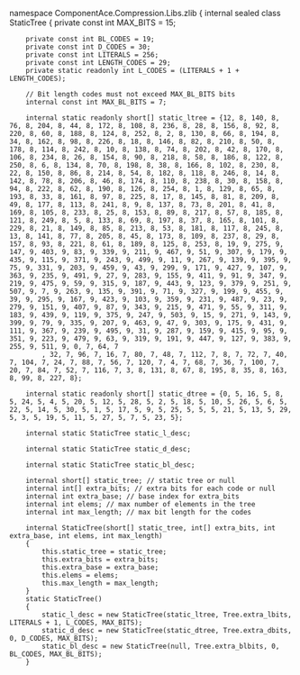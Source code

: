 namespace ComponentAce.Compression.Libs.zlib
{
	internal sealed class StaticTree
	{
		private const int MAX_BITS = 15;
		
		private const int BL_CODES = 19;
		private const int D_CODES = 30;
		private const int LITERALS = 256;
		private const int LENGTH_CODES = 29;		
		private static readonly int L_CODES = (LITERALS + 1 + LENGTH_CODES);
		
		// Bit length codes must not exceed MAX_BL_BITS bits
		internal const int MAX_BL_BITS = 7;
				
		internal static readonly short[] static_ltree = {12, 8, 140, 8, 76, 8, 204, 8, 44, 8, 172, 8, 108, 8, 236, 8, 28, 8, 156, 8, 92, 8, 220, 8, 60, 8, 188, 8, 124, 8, 252, 8, 2, 8, 130, 8, 66, 8, 194, 8, 34, 8, 162, 8, 98, 8, 226, 8, 18, 8, 146, 8, 82, 8, 210, 8, 50, 8, 178, 8, 114, 8, 242, 8, 10, 8, 138, 8, 74, 8, 202, 8, 42, 8, 170, 8, 106, 8, 234, 8, 26, 8, 154, 8, 90, 8, 218, 8, 58, 8, 186, 8, 122, 8, 250, 8, 6, 8, 134, 8, 70, 8, 198, 8, 38, 8, 166, 8, 102, 8, 230, 8, 22, 8, 150, 8, 86, 8, 214, 8, 54, 8, 182, 8, 118, 8, 246, 8, 14, 8, 142, 8, 78, 8, 206, 8, 46, 8, 174, 8, 110, 8, 238, 8, 30, 8, 158, 8, 94, 8, 222, 8, 62, 8, 190, 8, 126, 8, 254, 8, 1, 8, 129, 8, 65, 8, 193, 8, 33, 8, 161, 8, 97, 8, 225, 8, 17, 8, 145, 8, 81, 8, 209, 8, 49, 8, 177, 8, 113, 8, 241, 8, 9, 8, 137, 8, 73, 8, 201, 8, 41, 8, 169, 8, 105, 8, 233, 8, 25, 8, 153, 8, 89, 8, 217, 8, 57, 8, 185, 8, 121, 8, 249, 8, 5, 8, 133, 8, 69, 8, 197, 8, 37, 8, 165, 8, 101, 8, 229, 8, 21, 8, 149, 8, 85, 8, 213, 8, 53, 8, 181, 8, 117, 8, 245, 8, 13, 8, 141, 8, 77, 8, 205, 8, 45, 8, 173, 8, 109, 8, 237, 8, 29, 8, 157, 8, 93, 8, 221, 8, 61, 8, 189, 8, 125, 8, 253, 8, 19, 9, 275, 9, 147, 9, 403, 9, 83, 9, 339, 9, 211, 9, 467, 9, 51, 9, 307, 9, 179, 9, 435, 9, 115, 9, 371, 9, 243, 9, 499, 9, 11, 9, 267, 9, 139, 9, 395, 9, 75, 9, 331, 9, 203, 9, 459, 9, 43, 9, 299, 9, 171, 9, 427, 9, 107, 9, 363, 9, 235, 9, 491, 9, 27, 9, 283, 9, 155, 9, 411, 9, 91, 9, 347, 9, 219, 9, 475, 9, 59, 9, 315, 9, 187, 9, 443, 9, 123, 9, 379, 9, 251, 9, 507, 9, 7, 9, 263, 9, 135, 9, 391, 9, 71, 9, 327, 9, 199, 9, 455, 9, 39, 9, 295, 9, 167, 9, 423, 9, 103, 9, 359, 9, 231, 9, 487, 9, 23, 9, 279, 9, 151, 9, 407, 9, 87, 9, 343, 9, 215, 9, 471, 9, 55, 9, 311, 9, 183, 9, 439, 9, 119, 9, 375, 9, 247, 9, 503, 9, 15, 9, 271, 9, 143, 9, 399, 9, 79, 9, 335, 9, 207, 9, 463, 9, 47, 9, 303, 9, 175, 9, 431, 9, 111, 9, 367, 9, 239, 9, 495, 9, 31, 9, 287, 9, 159, 9, 415, 9, 95, 9, 351, 9, 223, 9, 479, 9, 63, 9, 319, 9, 191, 9, 447, 9, 127, 9, 383, 9, 255, 9, 511, 9, 0, 7, 64, 7
			, 32, 7, 96, 7, 16, 7, 80, 7, 48, 7, 112, 7, 8, 7, 72, 7, 40, 7, 104, 7, 24, 7, 88, 7, 56, 7, 120, 7, 4, 7, 68, 7, 36, 7, 100, 7, 20, 7, 84, 7, 52, 7, 116, 7, 3, 8, 131, 8, 67, 8, 195, 8, 35, 8, 163, 8, 99, 8, 227, 8};
				
		internal static readonly short[] static_dtree = {0, 5, 16, 5, 8, 5, 24, 5, 4, 5, 20, 5, 12, 5, 28, 5, 2, 5, 18, 5, 10, 5, 26, 5, 6, 5, 22, 5, 14, 5, 30, 5, 1, 5, 17, 5, 9, 5, 25, 5, 5, 5, 21, 5, 13, 5, 29, 5, 3, 5, 19, 5, 11, 5, 27, 5, 7, 5, 23, 5};
				
		internal static StaticTree static_l_desc;
				
		internal static StaticTree static_d_desc;
				
		internal static StaticTree static_bl_desc;
		
		internal short[] static_tree; // static tree or null
		internal int[] extra_bits; // extra bits for each code or null
		internal int extra_base; // base index for extra_bits
		internal int elems; // max number of elements in the tree
		internal int max_length; // max bit length for the codes
		
		internal StaticTree(short[] static_tree, int[] extra_bits, int extra_base, int elems, int max_length)
		{
			this.static_tree = static_tree;
			this.extra_bits = extra_bits;
			this.extra_base = extra_base;
			this.elems = elems;
			this.max_length = max_length;
		}
		static StaticTree()
		{
			static_l_desc = new StaticTree(static_ltree, Tree.extra_lbits, LITERALS + 1, L_CODES, MAX_BITS);
			static_d_desc = new StaticTree(static_dtree, Tree.extra_dbits, 0, D_CODES, MAX_BITS);
			static_bl_desc = new StaticTree(null, Tree.extra_blbits, 0, BL_CODES, MAX_BL_BITS);
		}